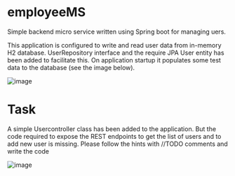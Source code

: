 # employeeMS
Simple backend micro service written using Spring boot for managing uers.

This application is configured to write and read user data from in-memory H2 database. UserRepository interface and the require JPA User entity has been added to facilitate this.
On application startup it populates some test data to the database (see the image below).

![image](https://user-images.githubusercontent.com/7077582/109719671-9caaf280-7b6e-11eb-88e7-828e50d356f9.png)

# Task
A simple Usercontroller class has been added to the application. But the code required to expose the REST endpoints to get the list of users and to add new user is missing.
Please follow the hints with //TODO comments and write the code

![image](https://user-images.githubusercontent.com/7077582/109719873-e85d9c00-7b6e-11eb-8b54-cde294409176.png)



